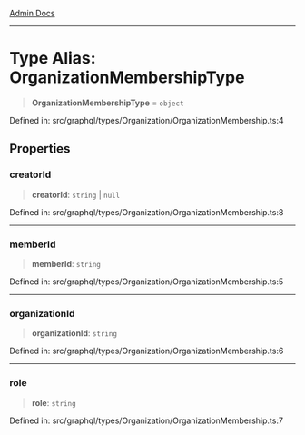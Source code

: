 [Admin Docs](/)

***

# Type Alias: OrganizationMembershipType

> **OrganizationMembershipType** = `object`

Defined in: src/graphql/types/Organization/OrganizationMembership.ts:4

## Properties

### creatorId

> **creatorId**: `string` \| `null`

Defined in: src/graphql/types/Organization/OrganizationMembership.ts:8

***

### memberId

> **memberId**: `string`

Defined in: src/graphql/types/Organization/OrganizationMembership.ts:5

***

### organizationId

> **organizationId**: `string`

Defined in: src/graphql/types/Organization/OrganizationMembership.ts:6

***

### role

> **role**: `string`

Defined in: src/graphql/types/Organization/OrganizationMembership.ts:7
